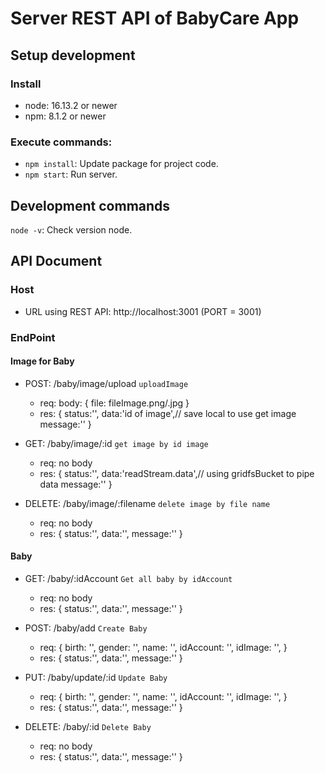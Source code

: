 # Server REST API of BabyCare App
## Setup development
### Install
 - node: 16.13.2 or newer
 - npm: 8.1.2 or newer
### Execute commands:
 - `npm install`: Update package for project code.
 - `npm start`: Run server.
 ## Development commands
 `node -v`: Check version node.
## API Document
### Host
 - URL using REST API: http://localhost:3001 (PORT = 3001)
### EndPoint
#### Image for Baby
 - POST: /baby/image/upload `uploadImage`
    + req: body: {
        file: fileImage.png/.jpg
    }
    + res: {
        status:'',
        data:'id of image',// save local to use get image
        message:''
    }

- GET: /baby/image/:id  `get image by id image`
    + req: no body
    + res: {
        status:'',
        data:'readStream.data',// using gridfsBucket to pipe data
        message:''
    }

- DELETE: /baby/image/:filename `delete image by file name`
    + req: no body
    + res: {
        status:'',
        data:'',
        message:''
    }

#### Baby
 - GET: /baby/:idAccount   `Get all baby by idAccount`
    + req: no body
    + res: {
        status:'',
        data:'',
        message:''
    }

 - POST: /baby/add `Create Baby`
    + req: {
        birth: '',
        gender: '',
        name: '',
        idAccount: '',
        idImage: '',
    }
    + res: {
        status:'',
        data:'',
        message:''
    }

- PUT: /baby/update/:id `Update Baby`
    + req: {
        birth: '',
        gender: '',
        name: '',
        idAccount: '',
        idImage: '',
    }
    + res: {
        status:'',
        data:'',
        message:''
    }

- DELETE: /baby/:id `Delete Baby`
    + req: no body
    + res: {
        status:'',
        data:'',
        message:''
    }

